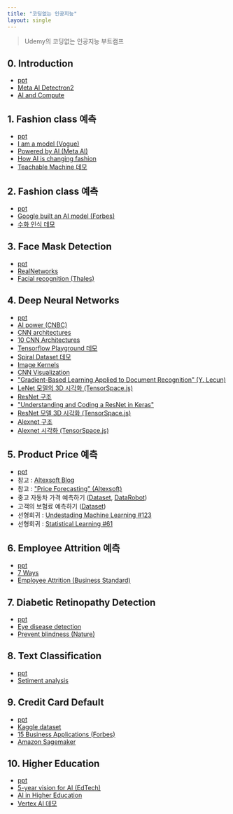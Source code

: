 ```yaml
---
title: "코딩없는 인공지능"
layout: single
---
```


> Udemy의 코딩없는 인공지능 부트캠프

## 0. Introduction
* [ppt][0-1]
* [Meta AI Detectron2][0-3]
* [AI and Compute][0-4]

## 1. Fashion class 예측
* [ppt][1-1]
* [I am a model (Vogue)][1-2]
* [Powered by AI (Meta AI)][1-3]
* [How AI is changing fashion][1-4]
* [Teachable Machine 데모][1-5]

## 2. Fashion class 예측
* [ppt][2-1]
* [Google built an AI model (Forbes)][2-2]
* [수화 인식 데모][2-3]

## 3. Face Mask Detection
* [ppt][3-1]
* [RealNetworks][3-2]
* [Facial recognition (Thales)][3-3]

## 4. Deep Neural Networks
* [ppt][4-1]
* [AI power (CNBC)][4-2]
* [CNN architectures][4-3]
* [10 CNN Architectures][4-4]
* [Tensorflow Playground 데모][4-5]
* [Spiral Dataset 데모][4-6]
* [Image Kernels][4-7]
* [CNN Visualization ][4-8]
* ["Gradient-Based Learning Applied to Document Recognition" (Y. Lecun)][4-9]
* [LeNet 모델의 3D 시각화 (TensorSpace.js)][4-10]
* [ResNet 구조][4-11]
* ["Understanding and Coding a ResNet in Keras"][4-12]
* [ResNet 모델 3D 시각화 (TensorSpace.js)][4-13]
* [Alexnet 구조][4-14]
* [Alexnet 시각화 (TensorSpace.js)][4-15]

## 5. Product Price 예측
* [ppt][5-1]
* 참고 : [Altexsoft Blog][5-2]
* 참고 : ["Price Forecasting" (Altexsoft)][5-3]
* 중고 자동차 가격 예측하기 ([Dataset][5-4], [DataRobot][5-5])
* 고객의 보험료 예측하기 ([Dataset][5-6])
* 선형회귀 : [Undestading Machine Learning #123][5-7]
* 선형회귀 : [Statistical Learning #61][5-8]

## 6. Employee Attrition 예측
* [ppt][6-1]
* [7 Ways][6-2]
* [Employee Attrition (Business Standard)][6-3]

## 7. Diabetic Retinopathy Detection
* [ppt][7-1]
* [Eye disease detection][7-2]
* [Prevent blindness (Nature)][7-3]

## 8. Text Classification
* [ppt][8-1]
* [Setiment analysis][8-2]

## 9. Credit Card Default
* [ppt][9-1]
* [Kaggle dataset][9-2]
* [15 Business Applications (Forbes)][9-3]
* [Amazon Sagemaker][9-4]

## 10. Higher Education
* [ppt][10-1]
* [5-year vision for AI (EdTech)][10-2]
* [AI in Higher Education][10-3]
* [Vertex AI 데모][10-4]

[0-1]: https://docs.google.com/presentation/d/1nyCIq0Piq1pYI_OjfeSydP2TnCLNHB9m/edit?usp=sharing&ouid=117736955546291049079&rtpof=true&sd=true
[0-3]: https://ai.facebook.com/tools/detectron2/
[0-4]: https://openai.com/blog/ai-and-compute/
[1-1]: https://docs.google.com/presentation/d/1o2yUySyMr9ZNTk30cy0Gveic_03vh6tg/edit?usp=sharing&ouid=117736955546291049079&rtpof=true&sd=true
[1-2]: https://www.vogue.com/article/sinead-bovell-model-artificial-intelligence
[1-3]: https://ai.facebook.com/blog/powered-by-ai-advancing-product-understanding-and-building-new-shopping-experiences/
[1-4]: https://medium.com/vsinghbisen/how-ai-is-changing-fashion-impact-on-the-industry-with-use-cases-76f20fc5d93f
[1-5]: https://teachablemachine.withgoogle.com/
[2-1]: https://docs.google.com/presentation/d/1Ov__XSkbZvNgY2JisDoqHkPC45lI6UQj/edit?usp=sharing&ouid=117736955546291049079&rtpof=true&sd=true
[2-2]: https://www.forbes.com/sites/nishatalagala/2021/07/08/google-built-a-trillion-parameter-ai-model-7-things-you-should-know/?sh=2a8399fa7974
[2-3]: https://www.kaggle.com/datasets/ahmedkhanak1995/sign-language-gesture-images-dataset
[3-1]: https://docs.google.com/presentation/d/1B2AaGIn7q2C6b2CvplU5MIbW-9A9m_9p/edit?usp=sharing&ouid=117736955546291049079&rtpof=true&sd=true
[3-2]: https://www.geekwire.com/2021/realnetworks-releases-first-hardware-product-kiosk-checks-proper-facemask-usage/
[3-3]: https://www.thalesgroup.com/en/markets/digital-identity-and-security/government/biometrics/facial-recognition
[4-1]: https://docs.google.com/presentation/d/1B0N49ZdpxrBn1Xo2hx6xIBm0Ag6Lborn/edit?usp=sharing&ouid=117736955546291049079&rtpof=true&sd=true
[4-2]: https://www.cnbc.com/2018/04/06/elon-musk-warns-ai-could-create-immortal-dictator-in-documentary.html
[4-3]: https://medium.com/analytics-vidhya/cnns-architectures-lenet-alexnet-vgg-googlenet-resnet-and-more-666091488df5
[4-4]: https://towardsdatascience.com/illustrated-10-cnn-architectures-95d78ace614d
[4-5]: https://playground.tensorflow.org/
[4-6]: https://developers.google.com/machine-learning/crash-course/DPE/tp-ss-neural-net-intro-spiral
[4-7]: https://setosa.io/ev/image-kernels/
[4-8]: https://adamharley.com/nn_vis/
[4-9]: http://yann.lecun.com/exdb/publis/pdf/lecun-01a.pdf
[4-10]: https://tensorspace.org/html/playground/lenet.html
[4-11]: https://www.researchgate.net/figure/The-structure-of-the-used-residual-neural-network-Shortcuts-for-residual-blocks-12-are_fig2_332927869
[4-12]: https://towardsdatascience.com/understanding-and-coding-a-resnet-in-keras-446d7ff84d33
[4-13]: https://tensorspace.org/html/playground/resnet50.html
[4-14]: https://www.researchgate.net/figure/AlexNet-architecture-Includes-5-convolutional-layers-and-3-fullyconnected-layers_fig3_322592079
[4-15]: https://tensorspace.org/html/playground/alexnet.html
[5-1]: https://docs.google.com/presentation/d/1B-uCnUIr5NRhIn0pjgLqjRy5qjgBBYHC/edit?usp=sharing&ouid=117736955546291049079&rtpof=true&sd=true
[5-2]: https://www.altexsoft.com/blog/datascience/data-science-and-ai-in-the-travel-industry-9-real-life-use-cases/
[5-3]: https://www.altexsoft.com/blog/business/price-forecasting-machine-learning-based-approaches-applied-to-electricity-flights-hotels-real-estate-and-stock-pricing/
[5-4]: https://drive.google.com/file/d/1BNm3llFxQCiYexx_W1kWceeAasbJVwYB/view?usp=sharing
[5-5]: https://www.datarobot.com/
[5-6]: https://drive.google.com/file/d/1BO6VBRahc_ndxdg2faE7r3Va3pxXtG6-/view?usp=sharing
[5-7]: https://www.cs.huji.ac.il/~shais/UnderstandingMachineLearning/understanding-machine-learning-theory-algorithms.pdf
[5-8]: https://www.statlearning.com/
[6-1]: https://docs.google.com/presentation/d/1BNcn9pCTrXIVuc4l7wsgNdo8jfCcipsN/edit?usp=sharing&ouid=117736955546291049079&rtpof=true&sd=true
[6-2]: https://www.cmswire.com/digital-workplace/7-ways-artificial-intelligence-is-reinventing-human-resources/
[6-3]: https://www.business-standard.com/article/jobs/employee-attrition-how-ai-is-transforming-human-resource-practices-118062701396_1.html
[7-1]: https://docs.google.com/presentation/d/1BDYiPWYBOJg88FJIS77AgknkTTS7bYEX/edit?usp=sharing&ouid=117736955546291049079&rtpof=true&sd=true
[7-2]: https://venturebeat.com/ai/google-works-with-aravind-eye-hospital-to-deploy-ai-that-can-detect-eye-disease/
[7-3]: https://www.nature.com/articles/d41586-019-01111-y
[8-1]: https://docs.google.com/presentation/d/1BPKjzs2zWDr7V2phXfn-eF6p57iKgFtN/edit?usp=sharing&ouid=117736955546291049079&rtpof=true&sd=true
[8-2]: https://monkeylearn.com/blog/ai-sentiment-analysis/
[9-1]: https://docs.google.com/presentation/d/1hiPYSJJWtL_1MuhTvGC6co3rKRt_-6cq/edit?usp=sharing&ouid=117736955546291049079&rtpof=true&sd=true
[9-2]: https://www.kaggle.com/datasets/uciml/default-of-credit-card-clients-dataset
[9-3]: https://www.forbes.com/sites/forbestechcouncil/2018/09/27/15-business-applications-for-artificial-intelligence-and-machine-learning/?sh=71b5fb6e579f
[9-4]: https://aws.amazon.com/ko/sagemaker/autopilot/
[10-1]: https://docs.google.com/presentation/d/1P04i2TSGEHi9GtIRaGmMfiLCxopVZbNO/edit?usp=sharing&ouid=117736955546291049079&rtpof=true&sd=true
[10-2]: https://edtechmagazine.com/higher/article/2020/02/5-year-vision-artificial-intelligence-higher-ed
[10-3]: https://er.educause.edu/articles/2019/8/artificial-intelligence-in-higher-education-applications-promise-and-perils-and-ethical-questions
[10-4]: https://cloud.google.com/vertex-ai

